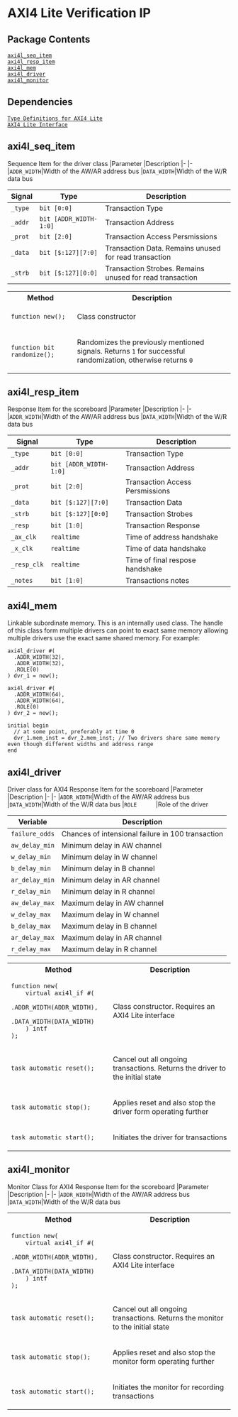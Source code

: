 # AXI4 Lite Verification IP

## Package Contents
[`axi4l_seq_item`](#axi4l_seq_item)<br>
[`axi4l_resp_item`](#axi4l_resp_item)<br>
[`axi4l_mem`](#axi4l_mem)<br>
[`axi4l_driver`](#axi4l_driver)<br>
[`axi4l_monitor`](#axi4l_monitor)<br>

## Dependencies
[`Type Definitions for AXI4 Lite`](../../../include/axi4l/typedef.svh)
<br>
[`AXI4 Lite Interface`](../../../intf/axi4l_if.sv)

## axi4l_seq_item
Sequence Item for the driver class
|Parameter   |Description
|-           |-
|`ADDR_WIDTH`|Width of the AW/AR address bus
|`DATA_WIDTH`|Width of the W/R data bus

|Signal |Type                  |Description
|-      |-                     |-
|`_type`|`bit [0:0]           `|Transaction Type
|`_addr`|`bit [ADDR_WIDTH-1:0]`|Transaction Address
|`_prot`|`bit [2:0]           `|Transaction Access Persmissions
|`_data`|`bit [$:127][7:0]    `|Transaction Data. Remains unused for read transaction
|`_strb`|`bit [$:127][0:0]    `|Transaction Strobes. Remains unused for read transaction

<table>
<tr>
<th>Method</th>
<th>Description</th>
</tr>

<tr>
<td>

```SV
function new();
```
</td>
<td>

Class constructor
</td>
</tr>

<tr>
<td>

```SV
function bit randomize();
```
</td>
<td>

Randomizes the previously mentioned signals. Returns `1` for successful randomization, otherwise returns `0`
</td>
</tr>

</table>

## axi4l_resp_item
Response Item for the scoreboard
|Parameter   |Description
|-           |-
|`ADDR_WIDTH`|Width of the AW/AR address bus
|`DATA_WIDTH`|Width of the W/R data bus

|Signal     |Type                  |Description
|-          |-                     |-
|`_type    `|`bit [0:0]           `|Transaction Type
|`_addr    `|`bit [ADDR_WIDTH-1:0]`|Transaction Address
|`_prot    `|`bit [2:0]           `|Transaction Access Persmissions
|`_data    `|`bit [$:127][7:0]    `|Transaction Data
|`_strb    `|`bit [$:127][0:0]    `|Transaction Strobes
|`_resp    `|`bit [1:0]           `|Transaction Response
|`_ax_clk  `|`realtime            `|Time of address handshake
|`_x_clk   `|`realtime            `|Time of data handshake
|`_resp_clk`|`realtime            `|Time of final respose handshake
|`_notes   `|`bit [1:0]           `|Transactions notes

## axi4l_mem
Linkable subordinate memory. This is an internally used class. The handle of this class form multiple drivers can point to exact same memory allowing multiple drivers use the exact same shared memory. For example:
```SV
axi4l_driver #(
  .ADDR_WIDTH(32),
  .ADDR_WIDTH(32),
  .ROLE(0)
) dvr_1 = new();

axi4l_driver #(
  .ADDR_WIDTH(64),
  .ADDR_WIDTH(64),
  .ROLE(0)
) dvr_2 = new();

initial begin
  // at some point, preferably at time 0
  dvr_1.mem_inst = dvr_2.mem_inst; // Two drivers share same memory even though different widths and address range
end
```

## axi4l_driver
Driver class for AXI4
Response Item for the scoreboard
|Parameter   |Description
|-           |-
|`ADDR_WIDTH`|Width of the AW/AR address bus
|`DATA_WIDTH`|Width of the W/R data bus
|`ROLE      `|Role of the driver

|Veriable      |Description
|-             |-
|`failure_odds`|Chances of intensional failure in 100 transaction
|`aw_delay_min`|Minimum delay in AW channel
|`w_delay_min `|Minimum delay in W channel
|`b_delay_min `|Minimum delay in B channel
|`ar_delay_min`|Minimum delay in AR channel
|`r_delay_min `|Minimum delay in R channel
|`aw_delay_max`|Maximum delay in AW channel
|`w_delay_max `|Maximum delay in W channel
|`b_delay_max `|Maximum delay in B channel
|`ar_delay_max`|Maximum delay in AR channel
|`r_delay_max `|Maximum delay in R channel

<table>
<tr>
<th>Method</th>
<th>Description</th>
</tr>

<tr>
<td>

```SV
function new(
    virtual axi4l_if #(
      .ADDR_WIDTH(ADDR_WIDTH),
      .DATA_WIDTH(DATA_WIDTH)
    ) intf
);
```
</td>
<td>

Class constructor. Requires an AXI4 Lite interface
</td>
</tr>

<tr>
<td>

```SV
task automatic reset();
```
</td>
<td>

Cancel out all ongoing transactions. Returns the driver to the initial state
</td>
</tr>

<tr>
<td>

```SV
task automatic stop();
```
</td>
<td>

Applies reset and also stop the driver form operating further
</td>
</tr>

<tr>
<td>

```SV
task automatic start();
```
</td>
<td>

Initiates the driver for transactions
</td>
</tr>

</table>


## axi4l_monitor
Monitor Class for AXI4
Response Item for the scoreboard
|Parameter   |Description
|-           |-
|`ADDR_WIDTH`|Width of the AW/AR address bus
|`DATA_WIDTH`|Width of the W/R data bus

<table>
<tr>
<th>Method</th>
<th>Description</th>
</tr>

<tr>
<td>

```SV
function new(
    virtual axi4l_if #(
      .ADDR_WIDTH(ADDR_WIDTH),
      .DATA_WIDTH(DATA_WIDTH)
    ) intf
);
```
</td>
<td>

Class constructor. Requires an AXI4 Lite interface
</td>
</tr>

<tr>
<td>

```SV
task automatic reset();
```
</td>
<td>

Cancel out all ongoing transactions. Returns the monitor to the initial state
</td>
</tr>

<tr>
<td>

```SV
task automatic stop();
```
</td>
<td>

Applies reset and also stop the monitor form operating further
</td>
</tr>

<tr>
<td>

```SV
task automatic start();
```
</td>
<td>

Initiates the monitor for recording transactions
</td>
</tr>

</table>
